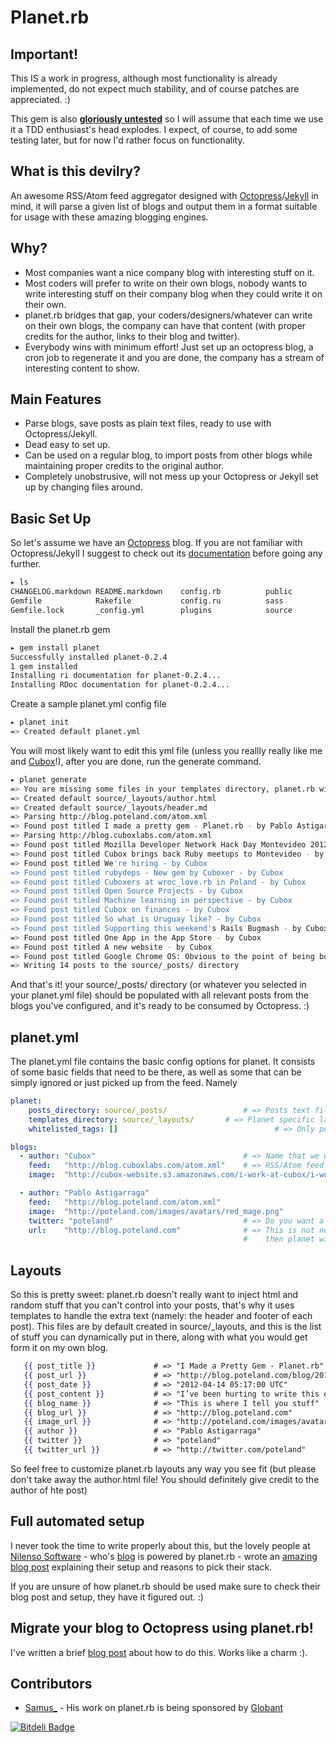 # Planet.rb

## Important!

This IS a work in progress, although most functionality is already implemented, do not expect much stability, and of course patches are appreciated. :)

This gem is also **[gloriously untested](http://jamiesharpe.info/image/comics/haters/haters_gonna_hate3.jpg)** so I will assume that each time we use it a TDD enthusiast's head explodes. I expect, of course, to add some testing later, but for now I'd rather focus on functionality.

## What is this devilry?

An awesome RSS/Atom feed aggregator designed with [Octopress](http://octopress.org/)/[Jekyll](http://jekyllrb.com/) in mind, it will parse a given
list of blogs and output them in a format suitable for usage with these amazing blogging engines.

## Why?

* Most companies want a nice company blog with interesting stuff on it.
* Most coders will prefer to write on their own blogs, nobody wants to write interesting stuff on their company blog when they could write it on their own.
* planet.rb bridges that gap, your coders/designers/whatever can write on their own blogs, the company can have that content (with proper credits for the author, links to their blog and twitter).
* Everybody wins with minimum effort! Just set up an octopress blog, a cron job to regenerate it and you are done, the company has a stream of interesting content to show.

## Main Features

* Parse blogs, save posts as plain text files, ready to use with Octopress/Jekyll.
* Dead easy to set up.
* Can be used on a regular blog, to import posts from other blogs while maintaining proper credits to the original author.
* Completely unobstrusive, will not mess up your Octopress or Jekyll set up by changing files around.

## Basic Set Up

So let's assume we have an [Octopress](http://octopress.org) blog. If you are not familiar with Octopress/Jekyll I suggest to check out its [documentation](http://octopress.org/docs/) before going any further.


```bash
▸ ls
CHANGELOG.markdown README.markdown    config.rb          public
Gemfile            Rakefile           config.ru          sass
Gemfile.lock       _config.yml        plugins            source
```

Install the planet.rb gem

```bash
▸ gem install planet
Successfully installed planet-0.2.4
1 gem installed
Installing ri documentation for planet-0.2.4...
Installing RDoc documentation for planet-0.2.4...
```

Create a sample planet.yml config file

```bash
▸ planet init
=> Created default planet.yml
```

You will most likely want to edit this yml file (unless you reallly really like me and [Cubox](http://cuboxlabs.com)!), after you are done, run the generate command.

```bash
▸ planet generate
=> You are missing some files in your templates directory, planet.rb will create them for you - make sure to review them on source/_layouts/!
=> Created default source/_layouts/author.html
=> Created default source/_layouts/header.md
=> Parsing http://blog.poteland.com/atom.xml
=> Found post titled I made a pretty gem - Planet.rb - by Pablo Astigarraga
=> Parsing http://blog.cuboxlabs.com/atom.xml
=> Found post titled Mozilla Developer Network Hack Day Montevideo 2012 - by Cubox
=> Found post titled Cubox brings back Ruby meetups to Montevideo - by Cubox
=> Found post titled We're hiring - by Cubox
=> Found post titled rubydeps - New gem by Cuboxer - by Cubox
=> Found post titled Cuboxers at wroc_love.rb in Poland - by Cubox
=> Found post titled Open Source Projects - by Cubox
=> Found post titled Machine learning in perspective - by Cubox
=> Found post titled Cubox on finances - by Cubox
=> Found post titled So what is Uruguay like? - by Cubox
=> Found post titled Supporting this weekend's Rails Bugmash - by Cubox
=> Found post titled One App in the App Store - by Cubox
=> Found post titled A new website - by Cubox
=> Found post titled Google Chrome OS: Obvious to the point of being boring. - by Cubox
=> Writing 14 posts to the source/_posts/ directory
```

And that's it! your source/_posts/ directory (or whatever you selected in your planet.yml file) should be populated with all relevant posts from the blogs you've configured, and  it's ready to be consumed by Octopress. :)

## planet.yml

The planet.yml file contains the basic config options for planet. It consists of some basic fields that need to be there, as well as some that can be simply ignored or just picked up from the feed. Namely

```yaml
planet:
    posts_directory: source/_posts/                 # => Posts text files will be written into this directory
    templates_directory: source/_layouts/       # => Planet specific layouts will be saved here, I suggest that it matches your Octopress/Jekyll layout directory.
    whitelisted_tags: []                                   # => Only posts that are tagged with any of these tags will be imported

blogs:
  - author: "Cubox"                                 # => Name that we will use as the author of this post (soon you wont have to specify this :)
    feed:   "http://blog.cuboxlabs.com/atom.xml"    # => RSS/Atom feed
    image:  "http://cubox-website.s3.amazonaws.com/i-work-at-cubox/i-work-at-cubox-badge-small.png"  # => Image to use when doing credits

  - author: "Pablo Astigarraga"
    feed:   "http://blog.poteland.com/atom.xml"
    image:  "http://poteland.com/images/avatars/red_mage.png"
    twitter: "poteland"                             # => Do you want a link to the user's twitter account next to the credits? You got it.
    url:    "http://blog.poteland.com"              # => This is not needed in most cases, because it's picked up from the feed, but if it's not on the feed
                                                    #    then planet will ask you to specify it. :)

```

## Layouts

So this is pretty sweet: planet.rb doesn't really want to inject html and random stuff that you can't control into your posts, that's why it uses templates to handle the extra text (namely: the header and footer of each post). This files are by default created in source/_layouts, and this is the list of stuff you can dynamically put in there, along with what you would get form it on my own blog.

```mustache
   {{ post_title }}             # => "I Made a Pretty Gem - Planet.rb"
   {{ post_url }}               # => "http://blog.poteland.com/blog/2012/04/14/i-made-a-pretty-gem-planet-dot-rb/"
   {{ post_date }}              # => "2012-04-14 05:17:00 UTC"
   {{ post_content }}           # => "I’ve been hurting to write this ever since we had the idea of creating a Planet for Cubox..." (Continued)
   {{ blog_name }}              # => "This is where I tell you stuff"
   {{ blog_url }}               # => "http://blog.poteland.com"
   {{ image_url }}              # => "http://poteland.com/images/avatars/red_mage.png"
   {{ author }}                 # => "Pablo Astigarraga"
   {{ twitter }}                # => "poteland"
   {{ twitter_url }}            # => "http://twitter.com/poteland"
```

So feel free to customize planet.rb layouts any way you see fit (but please don't take away the author.html file! You should definitely give credit to the author of hte post)

## Full automated setup

I never took the time to write properly about this, but the lovely people at [Nilenso Software](http://nilenso.com/) - who's [blog](http://blog.nilenso.com) is powered by planet.rb - wrote an [amazing blog post](http://blog.nilenso.com/blog/2013/09/16/octopress-planet-dot-rb-and-the-nilenso-blog/) explaining their setup and reasons to pick their stack.

If you are unsure of how planet.rb should be used make sure to check their blog post and setup, they have it figured out. :)


## Migrate your blog to Octopress using planet.rb!

I've written a brief [blog post](http://blog.poteland.com/blog/2012/04/20/migrate-your-blog-to-octopress-using-planet-dot-rb/) about how to do this. Works like a charm :).


## Contributors

* [Samus_](https://github.com/git2samus) - His work on planet.rb is being sponsored by [Globant](http://www.globant.com/)


[![Bitdeli Badge](https://d2weczhvl823v0.cloudfront.net/pote/planet.rb/trend.png)](https://bitdeli.com/free "Bitdeli Badge")

